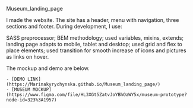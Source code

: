 Museum_landing_page

I made the website. The site has a header, menu with navigation, three sections and footer. During development, I use:

SASS preprocessor;
BEM methodology;
used variables, mixins, extends;
landing page adapts to mobile, tablet and desktop;
used grid and flex to place elements;
used transition for smooth increase of icons and pictures as links on hover.

The mockup and demo are below.

    - [DEMO LINK](https://Marinakyrychynska.github.io/Museum_landing_page/)
    - [MUSEUM MOCKUP](https://www.figma.com/file/HL3XGt5ZatvJoYBhOaWY5x/museum-prototype?node-id=323%3A1957)
